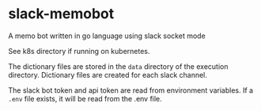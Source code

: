 # slack-memobot

A memo bot written in go language using slack socket mode

See k8s directory if running on kubernetes.

The dictionary files are stored in the `data` directory of the execution directory. Dictionary files are created for each slack channel.

The slack bot token and api token are read from environment variables. If a `.env` file exists, it will be read from the .env file.
